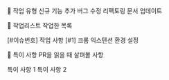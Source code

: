    
📘 작업 유형
신규 기능 추가
버그 수정
리펙토링
문서 업데이트

📑 작업리스트
작업한 목록

[#이슈번호] 작업 사항
[#1] 크롬 익스텐션 환경 설정

🚧 특이 사항
PR을 읽을 때 살펴볼 사항

특이 사항 1
특이 사항 2